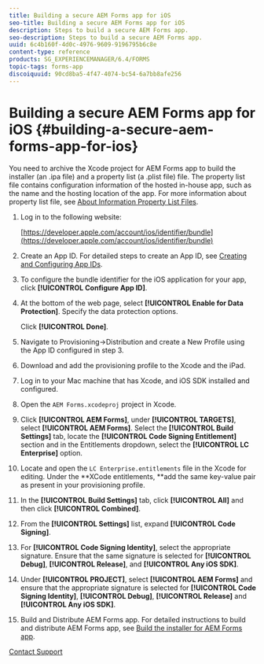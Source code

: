 ```yaml
---
title: Building a secure AEM Forms app for iOS
seo-title: Building a secure AEM Forms app for iOS
description: Steps to build a secure AEM Forms app.
seo-description: Steps to build a secure AEM Forms app.
uuid: 6c4b160f-4d0c-4976-9609-9196795b6c8e
content-type: reference
products: SG_EXPERIENCEMANAGER/6.4/FORMS
topic-tags: forms-app
discoiquuid: 90cd8ba5-4f47-4074-bc54-6a7bb8afe256
---
```


# Building a secure AEM Forms app for iOS {#building-a-secure-aem-forms-app-for-ios}

You need to archive the Xcode project for AEM Forms app to build the installer (an .ipa file) and a property list (a .plist file) file. The property list file contains configuration information of the hosted in-house app, such as the name and the hosting location of the app. For more information about property list file, see [About Information Property List Files](https://developer.apple.com/library/ios/#documentation/general/Reference/InfoPlistKeyReference/Articles/AboutInformationPropertyListFiles.html).

1. Log in to the following website:

   [https://developer.apple.com/account/ios/identifier/bundle](https://developer.apple.com/account/ios/identifier/bundle)

1. Create an App ID. For detailed steps to create an App ID, see [Creating and Configuring App IDs](https://developer.apple.com/library/ios/documentation/IDEs/Conceptual/AppDistributionGuide/MaintainingProfiles/MaintainingProfiles.html).
1. To configure the bundle identifier for the iOS application for your app, click **[!UICONTROL Configure App ID]**.
1. At the bottom of the web page, select **[!UICONTROL Enable for Data Protection]**. Specify the data protection options.

   Click **[!UICONTROL Done]**.

1. Navigate to Provisioning-&gt;Distribution and create a New Profile using the App ID configured in step 3.
1. Download and add the provisioning profile to the Xcode and the iPad. 
1. Log in to your Mac machine that has Xcode, and iOS SDK installed and configured.
1. Open the `AEM Forms.xcodeproj` project in Xcode.
1. Click **[!UICONTROL AEM Forms]**, under **[!UICONTROL TARGETS]**, select **[!UICONTROL AEM Forms]**. Select the **[!UICONTROL Build Settings]** tab, locate the **[!UICONTROL Code Signing Entitlement]** section and in the Entitlements dropdown, select the **[!UICONTROL LC Enterprise]** option.
1. Locate and open the `LC Enterprise.entitlements` file in the Xcode for editing. Under the **XCode entitlements, **add the same key-value pair as present in your provisioning profile. 
1. In the **[!UICONTROL Build Settings]** tab, click **[!UICONTROL All]** and then click **[!UICONTROL Combined]**.
1. From the **[!UICONTROL Settings]** list, expand **[!UICONTROL Code Signing]**.
1. For **[!UICONTROL Code Signing Identity]**, select the appropriate signature. Ensure that the same signature is selected for **[!UICONTROL Debug]**, **[!UICONTROL Release]**, and **[!UICONTROL Any iOS SDK]**.
1. Under **[!UICONTROL PROJECT]**, select **[!UICONTROL AEM Forms]** and ensure that the appropriate signature is selected for **[!UICONTROL Code Signing Identity]**, **[!UICONTROL Debug]**, **[!UICONTROL Release]** and **[!UICONTROL Any iOS SDK]**. 
1. Build and Distribute AEM Forms app. For detailed instructions to build and distribute AEM Forms app, see [Build the installer for AEM Forms app](/help/forms/using/setup-xcode-project-build-installer.md#main-pars-text-12).

[Contact Support](https://www.adobe.com/account/sign-in.supportportal.html)
